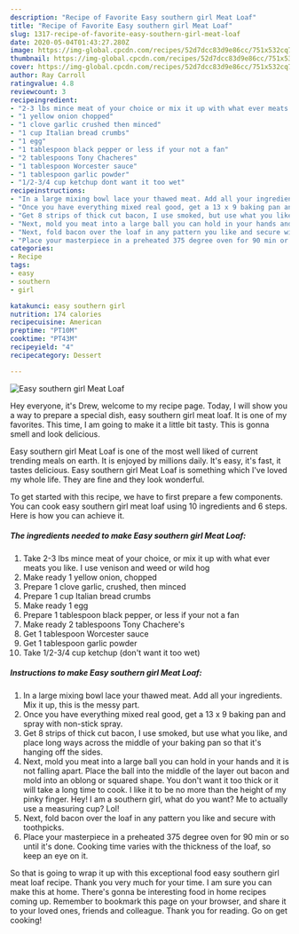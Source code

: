 ```yaml
---
description: "Recipe of Favorite Easy southern girl Meat Loaf"
title: "Recipe of Favorite Easy southern girl Meat Loaf"
slug: 1317-recipe-of-favorite-easy-southern-girl-meat-loaf
date: 2020-05-04T01:43:27.280Z
image: https://img-global.cpcdn.com/recipes/52d7dcc83d9e86cc/751x532cq70/easy-southern-girl-meat-loaf-recipe-main-photo.jpg
thumbnail: https://img-global.cpcdn.com/recipes/52d7dcc83d9e86cc/751x532cq70/easy-southern-girl-meat-loaf-recipe-main-photo.jpg
cover: https://img-global.cpcdn.com/recipes/52d7dcc83d9e86cc/751x532cq70/easy-southern-girl-meat-loaf-recipe-main-photo.jpg
author: Ray Carroll
ratingvalue: 4.8
reviewcount: 3
recipeingredient:
- "2-3 lbs mince meat of your choice or mix it up with what ever meats you like I use venison and weed or wild hog"
- "1 yellow onion chopped"
- "1 clove garlic crushed then minced"
- "1 cup Italian bread crumbs"
- "1 egg"
- "1 tablespoon black pepper or less if your not a fan"
- "2 tablespoons Tony Chacheres"
- "1 tablespoon Worcester sauce"
- "1 tablespoon garlic powder"
- "1/2-3/4 cup ketchup dont want it too wet"
recipeinstructions:
- "In a large mixing bowl lace your thawed meat. Add all your ingredients. Mix it up, this is the messy part."
- "Once you have everything mixed real good, get a 13 x 9 baking pan and spray with non-stick spray."
- "Get 8 strips of thick cut bacon, I use smoked, but use what you like, and place long ways across the middle of your baking pan so that it&#39;s hanging off the sides."
- "Next, mold you meat into a large ball you can hold in your hands and it is not falling apart. Place the ball into the middle of the layer out bacon and mold into an oblong or squared shape. You don&#39;t want it too thick or it will take a long time to cook. I like it to be no more than the height of my pinky finger. Hey! I am a southern girl, what do you want? Me to actually use a measuring cup? Lol!"
- "Next, fold bacon over the loaf in any pattern you like and secure with toothpicks."
- "Place your masterpiece in a preheated 375 degree oven for 90 min or so until it&#39;s done. Cooking time varies with the thickness of the loaf, so keep an eye on it."
categories:
- Recipe
tags:
- easy
- southern
- girl

katakunci: easy southern girl 
nutrition: 174 calories
recipecuisine: American
preptime: "PT10M"
cooktime: "PT43M"
recipeyield: "4"
recipecategory: Dessert

---
```



![Easy southern girl Meat Loaf](https://img-global.cpcdn.com/recipes/52d7dcc83d9e86cc/751x532cq70/easy-southern-girl-meat-loaf-recipe-main-photo.jpg)

Hey everyone, it's Drew, welcome to my recipe page. Today, I will show you a way to prepare a special dish, easy southern girl meat loaf. It is one of my favorites. This time, I am going to make it a little bit tasty. This is gonna smell and look delicious.

Easy southern girl Meat Loaf is one of the most well liked of current trending meals on earth. It is enjoyed by millions daily. It's easy, it's fast, it tastes delicious. Easy southern girl Meat Loaf is something which I've loved my whole life. They are fine and they look wonderful.




To get started with this recipe, we have to first prepare a few components. You can cook easy southern girl meat loaf using 10 ingredients and 6 steps. Here is how you can achieve it.

<!--inarticleads1-->

##### The ingredients needed to make Easy southern girl Meat Loaf:

1. Take 2-3 lbs mince meat of your choice, or mix it up with what ever meats you like. I use venison and weed or wild hog
1. Make ready 1 yellow onion, chopped
1. Prepare 1 clove garlic, crushed, then minced
1. Prepare 1 cup Italian bread crumbs
1. Make ready 1 egg
1. Prepare 1 tablespoon black pepper, or less if your not a fan
1. Make ready 2 tablespoons Tony Chachere&#39;s
1. Get 1 tablespoon Worcester sauce
1. Get 1 tablespoon garlic powder
1. Take 1/2-3/4 cup ketchup (don&#39;t want it too wet)




<!--inarticleads2-->

##### Instructions to make Easy southern girl Meat Loaf:

1. In a large mixing bowl lace your thawed meat. Add all your ingredients. Mix it up, this is the messy part.
1. Once you have everything mixed real good, get a 13 x 9 baking pan and spray with non-stick spray.
1. Get 8 strips of thick cut bacon, I use smoked, but use what you like, and place long ways across the middle of your baking pan so that it&#39;s hanging off the sides.
1. Next, mold you meat into a large ball you can hold in your hands and it is not falling apart. Place the ball into the middle of the layer out bacon and mold into an oblong or squared shape. You don&#39;t want it too thick or it will take a long time to cook. I like it to be no more than the height of my pinky finger. Hey! I am a southern girl, what do you want? Me to actually use a measuring cup? Lol!
1. Next, fold bacon over the loaf in any pattern you like and secure with toothpicks.
1. Place your masterpiece in a preheated 375 degree oven for 90 min or so until it&#39;s done. Cooking time varies with the thickness of the loaf, so keep an eye on it.




So that is going to wrap it up with this exceptional food easy southern girl meat loaf recipe. Thank you very much for your time. I am sure you can make this at home. There's gonna be interesting food in home recipes coming up. Remember to bookmark this page on your browser, and share it to your loved ones, friends and colleague. Thank you for reading. Go on get cooking!
